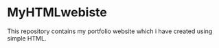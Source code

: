 # MyHTMLwebiste

This repository contains my portfolio website which i have created using simple HTML.
